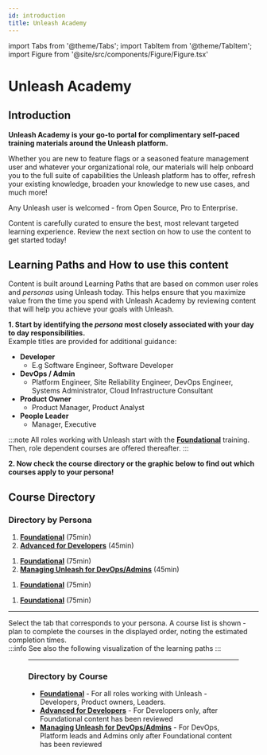 ```yaml
---
id: introduction
title: Unleash Academy
---
```

import Tabs from '@theme/Tabs';
import TabItem from '@theme/TabItem';
import Figure from '@site/src/components/Figure/Figure.tsx'

# Unleash Academy

## Introduction

**Unleash Academy is your go-to portal for complimentary self-paced training materials around the Unleash platform.**

Whether you are new to feature flags or a seasoned feature management user and whatever your organizational role, our materials will help onboard you to the full suite of capabilities the Unleash platform has to offer, refresh your existing knowledge, broaden your knowledge to new use cases, and much more!  

Any Unleash user is welcomed - from Open Source, Pro to Enterprise.  

Content is carefully curated to ensure the best, most relevant targeted learning experience. Review the next section on how to use the content to get started today!  


## Learning Paths and How to use this content

Content is built around Learning Paths that are based on common user roles and _personas_ using Unleash today. This helps ensure that you maximize value from the time you spend with Unleash Academy by reviewing content that will help you achieve your goals with Unleash.

**1. Start by identifying the _persona_ most closely associated with your day to day responsibilities.**  
Example titles are provided for additional guidance:

- **Developer**
  * E.g Software Engineer, Software Developer
- **DevOps / Admin**
  * Platform Engineer, Site Reliability Engineer, DevOps Engineer, Systems Administrator, Cloud Infrastructure Consultant
- **Product Owner**
  * Product Manager, Product Analyst
- **People Leader**
  * Manager, Executive

:::note
All roles working with Unleash start with the [**Foundational**](foundational.md) training. Then, role dependent courses are offered thereafter.
:::

**2. Now check the course directory or the graphic below to find out which courses apply to your persona!**  


## Course Directory
  
### Directory by Persona


<Tabs>
  <TabItem value="Developer" label="Developer" default>
<ol>
<li><a href="foundational"><strong>Foundational</strong></a> (75min)  </li>
<li><a href="advanced-for-devs"><strong>Advanced for Developers</strong></a> (45min)</li>
</ol>
  </TabItem>
  <TabItem value="DevOps / Admin" label="DevOps / Admin">
<ol>
<li><a href="foundational"><strong>Foundational</strong></a> (75min)  </li>
<li><a href="managing-unleash-for-devops"><strong>Managing Unleash for DevOps/Admins</strong></a> (45min)</li>
</ol>
  </TabItem>
  <TabItem value="Product Owner" label="Product Owner">
<ol>
<li><a href="foundational"><strong>Foundational</strong></a> (75min)  </li>
</ol>
  </TabItem>
  <TabItem value="People Leader" label="People Leader">
<ol>
<li><a href="foundational"><strong>Foundational</strong></a> (75min)  </li>
</ol>
  </TabItem>
</Tabs>

---
  
Select the tab that corresponds to your persona. A course list is shown - plan to complete the courses in the displayed order, noting the estimated completion times.  
:::info
See also the following visualization of the learning paths
::: 
<Figure caption="Learning Paths organized by Persona" alt="Course order for Developer, DevOps, Product and Leader personas" img="/img/academy-learning-paths.svg"/>


---
  
### Directory by Course

- [**Foundational**](foundational.md) - For all roles working with Unleash - Developers, Product owners, Leaders.  
- [**Advanced for Developers**](advanced-for-devs.md) - For Developers only, after Foundational content has been reviewed  
- [**Managing Unleash for DevOps/Admins**](managing-unleash-for-devops.md) - For DevOps, Platform leads and Admins only after Foundational content has been reviewed
